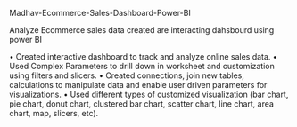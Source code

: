 Madhav-Ecommerce-Sales-Dashboard-Power-BI

Analyze Ecommerce sales data created are interacting dahsbourd using power BI

• Created interactive dashboard to track and analyze online sales data. • Used Complex Parameters to drill down in worksheet and customization using filters and slicers. 
• Created connections, join new tables, calculations to manipulate data and enable user driven parameters for visualizations. • Used different types of customized visualization (bar chart, pie chart, donut chart, clustered bar chart, scatter chart, line chart, area chart, map, slicers, etc).
